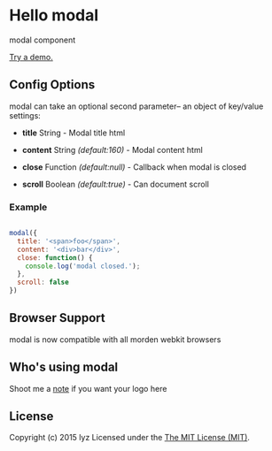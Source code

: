 Hello modal
=========
modal component

[Try a demo.](http://liuyanzhi08.github.io/components/modal/)

## Config Options

modal can take an optional second parameter– an object of key/value settings:

- **title** String - Modal title html

-	**content** String *(default:160)* - Modal content html

- **close** Function *(default:null)* - Callback when modal is closed

- **scroll** Boolean *(default:true)* - Can document scroll

### Example

``` js

modal({
  title: '<span>foo</span>',
  content: '<div>bar</div>',
  close: function() {
    console.log('modal closed.');
  },
  scroll: false
})

```

## Browser Support
modal is now compatible with all morden webkit browsers

## Who's using modal
Shoot me a [note](mailto:702368372atqqcom) if you want your logo here

## License
Copyright (c) 2015 lyz Licensed under the [The MIT License (MIT)](http://opensource.org/licenses/MIT).
